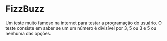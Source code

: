 # FizzBuzz
Um teste muito famoso na internet para testar a programação do usuário. O teste consiste em saber se um um número é divisível por 3, 5 ou 3 e 5 ou nenhuma das opções.
